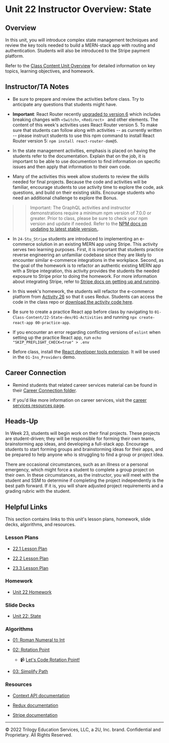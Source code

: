 # Unit 22 Instructor Overview: State

## Overview

In this unit, you will introduce complex state management techniques and review the key tools needed to build a MERN-stack app with routing and authentication. Students will also be introduced to the Stripe payment platform.

Refer to the [Class Content Unit Overview](../../../01-Class-Content/22-State/README.md) for detailed information on key topics, learning objectives, and homework.

## Instructor/TA Notes

* Be sure to prepare and review the activities before class. Try to anticipate any questions that students might have.

* **Important**: React Router recently [upgraded to version 6](https://reactrouter.com/docs/en/v6/upgrading/v5#upgrade-to-react-router-v6) which includes breaking changes with `<Switch>`, `<Redirect> ` and other elements. The content of this week's activities uses React Router version 5. To make sure that students can follow along with activities -- as currently written -- please instruct students to use this npm command to install React Router version 5: `npm install react-router-dom@5`.

* In the state management activities, emphasis is placed on having the students refer to the documentation. Explain that on the job, it is important to be able to use documention to find information on specific issues and then apply that information to their own code.

* Many of the activities this week allow students to review the skills needed for final projects. Because the code and activities will be familiar, encourage students to use activity time to explore the code, ask questions, and build on their existing skills. Encourage students who need an additional challenge to explore the Bonus.

>> Important: The GraphQL activities and instructor demonstrations require a minimum npm version of 7.0.0 or greater. Prior to class, please be sure to check your npm version and update if needed. Refer to the [NPM docs on updating to latest stable version.](https://docs.npmjs.com/try-the-latest-stable-version-of-npm).

* In `24-Stu_Stripe` students are introduced to implementing an e-commerce solution in an existing MERN app using Stripe. This activity serves two learning purposes. First, it is important that students practice reverse engineering an unfamiliar codebase since they are likely to encounter similar e-commerce integrations in the workplace. Second, as the goal of the homework is to refactor an authentic existing MERN app with a Stripe integration, this activity provides the students the needed exposure to Stripe prior to doing the homework. For more information about integrating Stripe, refer to [Stripe docs on getting up and running](https://stripe.com/docs/development/quickstart).

* In this week's homework, the students will refactor the e-commerce platform from [Activity 26](../../../01-Class-Content/22-State/01-Activities/26-Stu_Actions-Reducers/Unsolved) so that it uses Redux. Students can access the code in the class repo or [download the activity code here](https://static.fullstack-bootcamp.com/fullstack-ground/unit-22/26-Stu_Actions-Reducers.zip).

* Be sure to create a practice React app before class by navigating to `01-Class-Content/22-State-dev/01-Activities` and running `npx create-react-app 00-practice-app`.

* If you encounter an error regarding conflicting versions of `eslint` when setting up the practice React app, run `echo "SKIP_PREFLIGHT_CHECK=true" > .env`

* Before class, install the [React developer tools extension](https://chrome.google.com/webstore/detail/react-developer-tools/fmkadmapgofadopljbjfkapdkoienihi). It will be used in the `O1-Ins_Providers` demo.

## Career Connection

* Remind students that related career services material can be found in their [Career Connection folder](../../../01-Class-Content/22-State/04-Career-Connection/README.md).

* If you'd like more information on career services, visit the [career services resources page](https://careernetwork.2u.com/?utm_medium=Academics&utm_source=boot_camp/).

## Heads-Up

In Week 23, students will begin work on their final projects. These projects are student-driven; they will be responsible for forming their own teams, brainstorming app ideas, and developing a full-stack app. Encourage students to start forming groups and brainstorming ideas for their apps, and be prepared to help anyone who is struggling to find a group or project idea.

There are occasional circumstances, such as an illness or a personal emergency, which might force a student to complete a group project on their own. In these circumstances, as the instructor, you will meet with the student and SSM to determine if completing the project independently is the best path forward. If it is, you will share adjusted project requirements and a grading rubric with the student.

## Helpful Links

This section contains links to this unit's lesson plans, homework, slide decks, algorithms, and resources.

### Lesson Plans

  * [22.1 Lesson Plan](./01-Intro-State/22.1-LESSON-PLAN.md)

  * [22.2 Lesson Plan](./02-MERN-Review/22.2-LESSON-PLAN.md)

  * [23.3 Lesson Plan](./03-MERN-Redux/22.3-LESSON-PLAN.md)

### Homework

  * [Unit 22 Homework](../../../01-Class-Content/22-State/02-Homework)

### Slide Decks

  * [Unit 22: State](https://docs.google.com/presentation/d/1j5Y-MLor_nfMfQA3Znt_MOTRPAVRbsRFGFFt38iN6p4/edit?usp=sharing)

### Algorithms

  * [01: Roman Numeral to Int](../../../01-Class-Content/22-State/03-Algorithms/01-roman-to-int)

  * [02: Rotation Point](../../../01-Class-Content/22-State/03-Algorithms/02-rotation-point)

    * 📹 [Let's Code Rotation Point!](https://2u-20.wistia.com/medias/92nkaslwg8)

  * [03: Simplify Path](../../../01-Class-Content/22-State/03-Algorithms/03-simplify-path)

### Resources

  * [Context API documentation](https://reactjs.org/docs/context.html)

  * [Redux documentation](https://redux.js.org/)

  * [Stripe documentation](https://stripe.com/docs)

---
© 2022 Trilogy Education Services, LLC, a 2U, Inc. brand. Confidential and Proprietary. All Rights Reserved.
